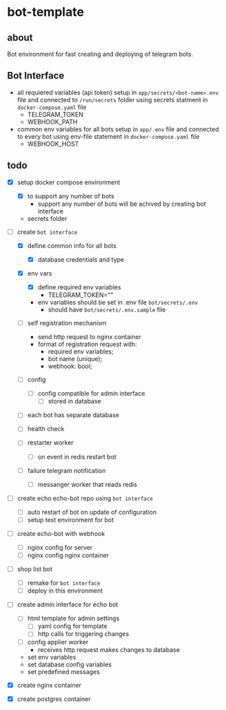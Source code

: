 # bot-template
## about
Bot environment for fast creating and deploying of telegram bots.

## Bot Interface
- all requiered variables (api token) setup in `app/secrets/<bot-name>.env` file and connected to `/run/secrets` folder using secrets statment in `docker-compose.yaml` file
    - TELEGRAM_TOKEN
    - WEBHOOK_PATH
- common env variables for all bots setup in `app/.env` file and connected to every bot using env-file statement in `docker-compose.yaml` file
    - WEBHOOK_HOST

## todo
- [x] setup docker compose environment
    - [x] to support any number of bots
        - support any number of bots will be achived by creating bot interface
    - secrets folder

- [ ] create `bot interface`
    - [x] define common info for all bots
        - [x] database credentials and type
    - [x] env vars
        - [x] define required env variables
            - TELEGRAM_TOKEN="<token>"
        - env variables should be set in .env file `bot/secrets/.env`
            - should have `bot/secrets/.env.sample` file

    - [ ] self registration mechanism
        - send http request to nginx container
        - format of registration request with:
            - required env variables;
            - bot name (unique);
            - webhook: bool;

    - [ ] config
        - [ ] config compatible for admin interface
            - [ ] stored in database

    - [ ] each bot has separate database
    - [ ] health check
    - [ ] restarter worker
        - [ ] on event in redis restart bot
    - [ ] failure telegram notification
        - [ ] messanger worker that reads redis

- [ ] create echo echo-bot repo using `bot interface`
    - [ ] auto restart of bot on update of configuration
    - [ ] setup test environment for bot

- [ ] create echo-bot with webhook
  - [ ] nginx config for server
  - [ ] nginx config nginx container

- [ ] shop list bot
    - [ ] remake for `bot interface`
    - [ ] deploy in this environment

- [ ] create admin interface for echo bot
    - [ ] html template for admin settings
        - [ ] yaml config for template
        - [ ] http calls for triggering changes
    - [ ] config applier worker
        - receives http request makes changes to database
    - set env variables
    - set database config variables
    - set predefined messages

- [x] create nginx container
- [x] create postgres container
